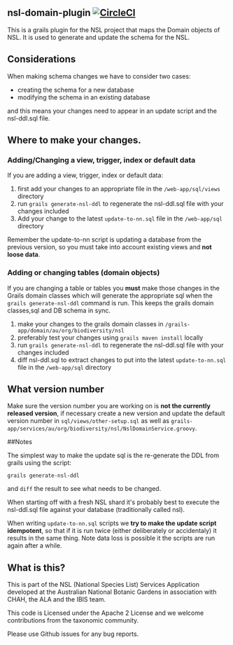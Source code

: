 ## nsl-domain-plugin [![CircleCI](https://circleci.com/gh/mbohun/nsl-domain-plugin/tree/add_support_for-circleci.com.svg?style=svg)](https://circleci.com/gh/mbohun/nsl-domain-plugin/tree/add_support_for-circleci.com)

This is a grails plugin for the NSL project that maps the Domain objects of NSL. It is used to generate and update the
schema for the NSL.

## Considerations

When making schema changes we have to consider two cases:

- creating the schema for a new database
- modifying the schema in an existing database

and this means your changes need to appear in an update script and the nsl-ddl.sql file.
 
## Where to make your changes.

### Adding/Changing a view, trigger, index or default data 

If you are adding a view, trigger, index or default data:
 1. first add your changes to an appropriate file in the `/web-app/sql/views` directory
 1. run `grails generate-nsl-ddl` to regenerate the nsl-ddl.sql file with your changes included
 1. Add your change to the latest `update-to-nn.sql` file in the `/web-app/sql` directory

Remember the update-to-nn script is updating a database from the previous version, so you must take into account existing
views and **not loose data**.

### Adding or changing tables (domain objects)

If you are changing a table or tables you **must** make those changes in the Grails domain classes which will 
generate the appropriate sql when the `grails generate-nsl-ddl` command is run. This keeps the grails domain
classes,sql and DB schema in sync.

 1. make your changes to the grails domain classes in `/grails-app/domain/au/org/biodiversity/nsl`
 1. preferably test your changes using `grails maven install` locally
 1. run `grails generate-nsl-ddl` to regenerate the nsl-ddl.sql file with your changes included
 1. diff nsl-ddl.sql to extract changes to put into the latest `update-to-nn.sql` file in the `/web-app/sql` directory

## What version number

Make sure the version number you are working on is **not the currently released version**, if necessary create a new
version and update the default version number in `sql/views/other-setup.sql` as well as 
`grails-app/services/au/org/biodiversity/nsl/NslDomainService.groovy`.

##Notes

The simplest way to make the update sql is the re-generate the DDL from grails using the script:

`grails generate-nsl-ddl`

and `diff` the result to see what needs to be changed.

When starting off with a fresh NSL shard it's probably best to execute the nsl-ddl.sql file against your database 
(traditionally called nsl).

When writing `update-to-nn.sql` scripts we **try to make the update script idempotent**, so that if it is run twice (either 
deliberately or accidentaly) it results in the same thing. Note data loss is possible it the scripts are run again after 
a while.

## What is this?

This is part of the NSL (National Species List) Services Application developed at the Australian National Botanic Gardens in
association with CHAH, the ALA and the IBIS team.

This code is Licensed under the Apache 2 License and we welcome contributions from the taxonomic community.

Please use Github issues for any bug reports.
